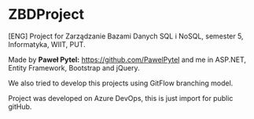 # ZBDProject
[ENG]
Project for Zarządzanie Bazami Danych SQL i NoSQL, semester 5, Informatyka, WIIT, PUT.

Made by <b>Paweł Pytel:</b> https://github.com/PawelPytel and me in ASP.NET, Entity Framework, Bootstrap and jQuery.

We also tried to develop this projects using GitFlow branching model.

Project was developed on Azure DevOps, this is just import for public gitHub.
